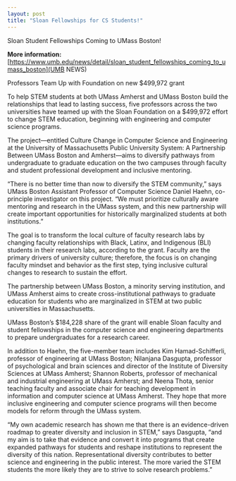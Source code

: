 ```yaml
---
layout: post
title: "Sloan Fellowships for CS Students!"
---
```


Sloan Student Fellowships Coming to UMass Boston!

**More information:** [https://www.umb.edu/news/detail/sloan_student_fellowships_coming_to_umass_boston](UMB NEWS)

Professors Team Up with Foundation on new $499,972 grant

To help STEM students at both UMass Amherst and UMass Boston build the relationships that lead to lasting success, five professors across the two universities have teamed up with the Sloan Foundation on a $499,972 effort to change STEM education, beginning with engineering and computer science programs.

The project—entitled Culture Change in Computer Science and Engineering at the University of Massachusetts Public University System: A Partnership Between UMass Boston and Amherst—aims to diversify pathways from undergraduate to graduate education on the two campuses through faculty and student professional development and inclusive mentoring.

“There is no better time than now to diversify the STEM community,” says UMass Boston Assistant Professor of Computer Science Daniel Haehn, co-principle investigator on this project. “We must prioritize culturally aware mentoring and research in the UMass system, and this new partnership will create important opportunities for historically marginalized students at both institutions.”

The goal is to transform the local culture of faculty research labs by changing faculty relationships with Black, Latinx, and Indigenous (BLI) students in their research labs, according to the grant. Faculty are the primary drivers of university culture; therefore, the focus is on changing faculty mindset and behavior as the first step, tying inclusive cultural changes to research to sustain the effort.

The partnership between UMass Boston, a minority serving institution, and UMass Amherst aims to create cross-institutional pathways to graduate education for students who are marginalized in STEM at two public universities in Massachusetts.

UMass Boston’s $184,228 share of the grant will enable Sloan faculty and student fellowships in the computer science and engineering departments to prepare undergraduates for a research career.

In addition to Haehn, the five-member team includes Kim Hamad-Schifferli, professor of engineering at UMass Boston; Nilanjana Dasgupta, professor of psychological and brain sciences and director of the Institute of Diversity Sciences at UMass Amherst; Shannon Roberts, professor of mechanical and industrial engineering at UMass Amherst; and Neena Thota, senior teaching faculty and associate chair for teaching development in information and computer science at UMass Amherst. They hope that more inclusive engineering and computer science programs will then become models for reform through the UMass system.

“My own academic research has shown me that there is an evidence-driven roadmap to greater diversity and inclusion in STEM,” says Dasgupta, “and my aim is to take that evidence and convert it into programs that create expanded pathways for students and reshape institutions to represent the diversity of this nation. Representational diversity contributes to better science and engineering in the public interest. The more varied the STEM students the more likely they are to strive to solve research problems.”

